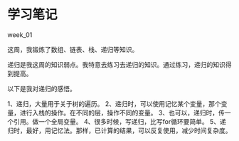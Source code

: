 # 学习笔记

week_01

这周，我锻炼了数组、链表、栈、递归等知识。

递归是我这周的知识弱点。我特意去练习去递归的知识。通过练习，递归的知识得到提高。

以下是我对递归的感悟。

1、递归，大量用于关于树的遍历。
2、递归时，可以使用记忆某个变量，那个变量，进行入栈的操作。在不同的层，操作不同的变量。
3、也可以，递归时，传一个引用。做一个全局变量。
4、很多时候，写递归，比写for循环要简单。
5、递归时，最好，用记忆法。那样，已计算的结果，可以反复使用，减少时间复杂度。 
